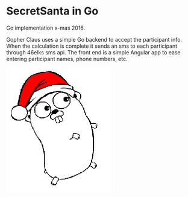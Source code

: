 SecretSanta in Go
===========

Go implementation x-mas 2016.

Gopher Claus uses a simple Go backend to accept the participant info. When the calculation is complete it sends an sms to each participant through 46elks sms api. The front end is a simple Angular app to ease entering participant names, phone numbers, etc.

![Gopher claus](https://github.com/martinlarka/SecretSanta/blob/go/gopher%20claus.png?raw=true)
